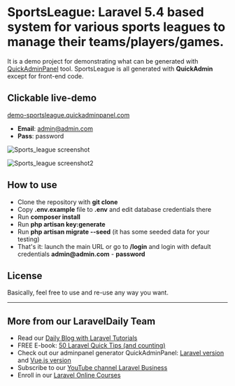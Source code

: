 # SportsLeague: Laravel 5.4 based system for various sports leagues to manage their teams/players/games.

It is a demo project for demonstrating what can be generated with [QuickAdminPanel](https://quickadminpanel.com) tool.
SportsLeague is all generated with __QuickAdmin__ except for front-end code.

## Clickable live-demo

[demo-sportsleague.quickadminpanel.com](http://demo-sportsleague.quickadminpanel.com)

- __Email__: admin@admin.com
- __Pass__: password

![Sports_league screenshot](https://quickadminpanel.com/assets/pages/demos/demo-sportsleague-01.png)

![Sports_league screenshot2](https://quickadminpanel.com/assets/pages/demos/demo-sportsleague-02.png)

## How to use

- Clone the repository with __git clone__
- Copy __.env.example__ file to __.env__ and edit database credentials there
- Run __composer install__
- Run __php artisan key:generate__
- Run __php artisan migrate --seed__ (it has some seeded data for your testing)
- That's it: launch the main URL or go to __/login__ and login with default credentials __admin@admin.com__ - __password__

## License

Basically, feel free to use and re-use any way you want.

---

## More from our LaravelDaily Team

- Read our [Daily Blog with Laravel Tutorials](https://laraveldaily.com)
- FREE E-book: [50 Laravel Quick Tips (and counting)](https://laraveldaily.com/free-e-book-40-laravel-quick-tips-and-counting/)
- Check out our adminpanel generator QuickAdminPanel: [Laravel version](https://quickadminpanel.com) and [Vue.js version](https://vue.quickadminpanel.com)
- Subscribe to our [YouTube channel Laravel Business](https://www.youtube.com/channel/UCTuplgOBi6tJIlesIboymGA)
- Enroll in our [Laravel Online Courses](https://laraveldaily.teachable.com/)
